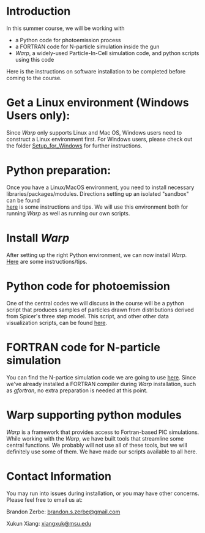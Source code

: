 # Introduction
In this summer course, we will be working with 
* a Python code for photoemission process
* a FORTRAN code for N-particle simulation inside the gun
* *Warp*, a widely-used Particle-In-Cell simulation code, and python scripts using this code

Here is the instructions on software installation to be completed before coming to the course.

# Get a Linux environment (Windows Users only):
Since *Warp* only supports Linux and Mac OS, Windows users need to construct a Linux environment first. For Windows users, please check out the folder [Setup_for_Windows](https://github.com/FESUS-USPAS2018/USPAS_Summer_2018/blob/master/Setup_for_Windows) for further instructions. 

# Python preparation:
Once you have a Linux/MacOS environment, you need to install necessary libraries/packages/modules.  Directions setting up an isolated "sandbox" can be found  
[here](https://github.com/FESUS-USPAS2018/USPAS_Summer_2018/tree/master/python_sandbox) is some instructions and tips.  We will use this environment both for running *Warp* as well as running our own scripts.

# Install *Warp*
After setting up the right Python environment, we can now install *Warp*. [Here](https://github.com/FESUS-USPAS2018/USPAS_Summer_2018/tree/master/warp) are some instructions/tips.

# Python code for photoemission
One of the central codes we will discuss in the course will be a python script that produces samples of particles drawn from distributions derived from Spicer's three step model.  This script, and other other data visualization scripts, can be found [here](https://github.com/FESUS-USPAS2018/USPAS_Summer_2018/tree/master/python_scripts).

# FORTRAN code for N-particle simulation
You can find the N-partice simulation code we are going to use [here](https://github.com/FESUS-USPAS2018/USPAS_Summer_2018/tree/master/N_Particle_simulation). Since we've already installed a FORTRAN compiler during *Warp* installation, such as *gfortran*, no extra preparation is needed at this point.

# Warp supporting python modules
*Warp* is a framework that provides access to Fortran-based PIC simulations.  While working with the *Warp*, we have built tools that streamline some central functions.  We probably will not use all of these tools, but we will definitely use some of them.  We have made our scripts available to all here. 

# Contact Information
You may run into issues during installation, or you may have other concerns.  Please feel free to email us at:

Brandon Zerbe: brandon.s.zerbe@gmail.com

Xukun Xiang: xiangxuk@msu.edu
